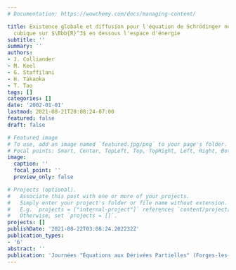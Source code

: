 ```yaml
---
# Documentation: https://wowchemy.com/docs/managing-content/

title: Existence globale et diffusion pour l'équation de Schrödinger nonlinéaire répulsive
  cubique sur $\Bbb{R}^3$ en dessous l'espace d'énergie
subtitle: ''
summary: ''
authors:
- J. Colliander
- M. Keel
- G. Staffilani
- H. Takaoka
- T. Tao
tags: []
categories: []
date: '2002-01-01'
lastmod: 2021-08-21T20:08:24-07:00
featured: false
draft: false

# Featured image
# To use, add an image named `featured.jpg/png` to your page's folder.
# Focal points: Smart, Center, TopLeft, Top, TopRight, Left, Right, BottomLeft, Bottom, BottomRight.
image:
  caption: ''
  focal_point: ''
  preview_only: false

# Projects (optional).
#   Associate this post with one or more of your projects.
#   Simply enter your project's folder or file name without extension.
#   E.g. `projects = ["internal-project"]` references `content/project/deep-learning/index.md`.
#   Otherwise, set `projects = []`.
projects: []
publishDate: '2021-08-22T03:08:24.202232Z'
publication_types:
- '6'
abstract: ''
publication: 'Journées "Équations aux Dérivées Partielles" (Forges-les-Eaux, 2002)'
---
```

